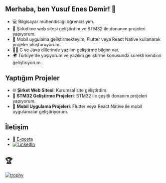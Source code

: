 
## Merhaba, ben Yusuf Enes Demir! 👋

- 💻 Bilgisayar mühendisliği öğrencisiyim.
- 🚀 Şirketime web sitesi geliştirdim ve STM32 ile donanım projeleri yapıyorum.
- 📱 Mobil uygulama geliştirmekteyim, Flutter veya React Native kullanarak projeler oluşturuyorum.
- 🧑‍💻 C ve Java dillerinde yazılım geliştirme bilgim var.
- 🌍 Türkiye'de yaşıyorum ve yazılım geliştirme konusunda sürekli kendimi geliştiriyorum.

## Yaptığım Projeler

- 🌐 **Şirket Web Sitesi**: Kurumsal site geliştirdim.
- 🚗 **STM32 Geliştirme Projeleri**: STM32 ile çeşitli donanım projeleri yapıyorum.
- 📱 **Mobil Uygulama Projeleri**: Flutter veya React Native ile mobil uygulamalar geliştiriyorum.

## İletişim

- 📧 [E-posta](o1yusuf11@gmail.com)
- [<img src="https://img.icons8.com/ios-filled/25/0077B5/linkedin.png" alt="LinkedIn"/>](https://www.linkedin.com/in/yusuf-enes-demir-871376261/)


## 🏆 

[![trophy](https://github-profile-trophy.vercel.app/?username=yusufenesdmr&theme=gruvbox)](https://github.com/ryo-ma/github-profile-trophy)
